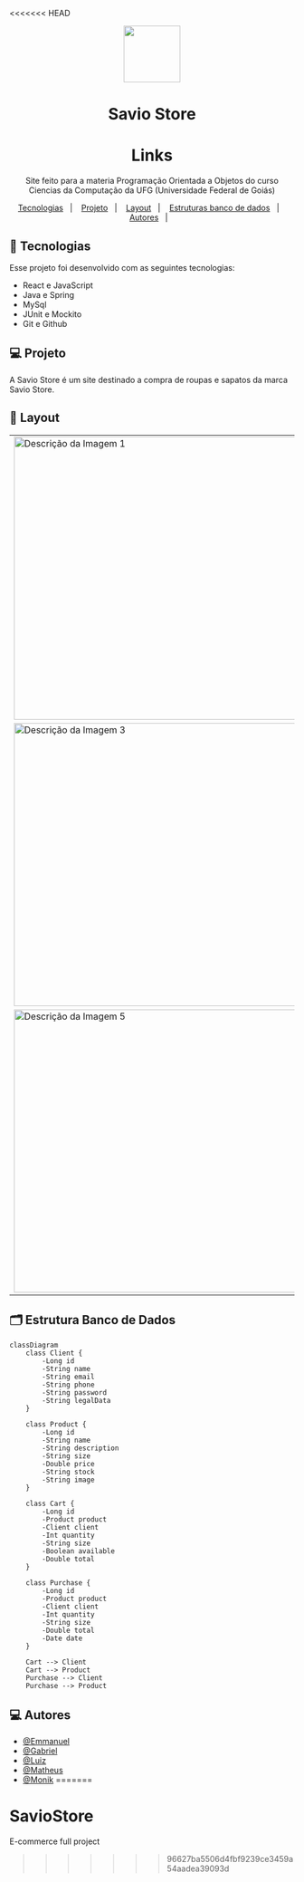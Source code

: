 <<<<<<< HEAD
<div align="center">
  <img src="https://exbxwvxqlnbphyieygiz.supabase.co/storage/v1/object/public/Roupas/S-logo.png" width="100">
</div>

<h1 align="center"> Savio Store </h1>

<h1 align="center"> Links </h1>

<p align="center">
Site feito para a materia Programação Orientada a Objetos do curso Ciencias da Computação da UFG (Universidade Federal de Goiás)  <br/>
</p>

<p align="center">
  <a href="#-tecnologias">Tecnologias</a>&nbsp;&nbsp;&nbsp;|&nbsp;&nbsp;&nbsp;
  <a href="#-projeto">Projeto</a>&nbsp;&nbsp;&nbsp;|&nbsp;&nbsp;&nbsp;
  <a href="#-layout">Layout</a>&nbsp;&nbsp;&nbsp;|&nbsp;&nbsp;&nbsp;
  <a href="#%EF%B8%8F-estrutura-banco-de-dados">Estruturas banco de dados</a>&nbsp;&nbsp;&nbsp;|&nbsp;&nbsp;&nbsp;
  <a href="#-autores">Autores</a>&nbsp;&nbsp;&nbsp;|&nbsp;&nbsp;&nbsp;
</p>


## 🚀 Tecnologias

Esse projeto foi desenvolvido com as seguintes tecnologias:

- React e JavaScript
- Java e Spring
- MySql
- JUnit e Mockito
- Git e Github

## 💻 Projeto

A Savio Store é um site destinado a compra de roupas e sapatos da marca Savio Store.


## 🔖 Layout
<div align="center">
  <table>
    <tr>
      <td>
        <img src="https://exbxwvxqlnbphyieygiz.supabase.co/storage/v1/object/public/Roupas/Captura%20de%20tela%202024-08-01%20142018%20-%20Copia.png" alt="Descrição da Imagem 1" width="500">
      </td>
      <td>
        <img src="https://exbxwvxqlnbphyieygiz.supabase.co/storage/v1/object/public/Roupas/Captura%20de%20tela%202024-08-01%20142047.png" alt="Descrição da Imagem 2" width="500">
      </td>
    <tr/>
    <tr>
      <td>
        <img src="https://exbxwvxqlnbphyieygiz.supabase.co/storage/v1/object/public/Roupas/Captura%20de%20tela%202024-08-01%20142030%20-%20Copia.png" alt="Descrição da Imagem 3" width="500">
      </td>
      <td>
        <img src="https://exbxwvxqlnbphyieygiz.supabase.co/storage/v1/object/public/Roupas/Captura%20de%20tela%202024-08-01%20142037.png" alt="Descrição da Imagem 4" width="500">
      </td>
    </tr>
    <tr>
      <td>
        <img src="https://exbxwvxqlnbphyieygiz.supabase.co/storage/v1/object/public/Roupas/Captura%20de%20tela%202024-08-01%20142131.png" alt="Descrição da Imagem 5" width="500">
      </td>
      <td>
        <img src="https://exbxwvxqlnbphyieygiz.supabase.co/storage/v1/object/public/Roupas/Captura%20de%20tela%202024-08-01%20142328.png" alt="Descrição da Imagem 6" width="500">
      </td>
    </tr>
  </table>
</div>

## 🗂️ Estrutura Banco de Dados

```mermaid
classDiagram
    class Client {
        -Long id
        -String name
        -String email
        -String phone
        -String password
        -String legalData
    }

    class Product {
        -Long id
        -String name
        -String description
        -String size
        -Double price
        -String stock
        -String image
    }

    class Cart {
        -Long id
        -Product product
        -Client client
        -Int quantity
        -String size
        -Boolean available
        -Double total
    }

    class Purchase {
        -Long id
        -Product product
        -Client client
        -Int quantity
        -String size
        -Double total
        -Date date
    }

    Cart --> Client
    Cart --> Product
    Purchase --> Client
    Purchase --> Product
```

## 💻 Autores


- [@Emmanuel](https://github.com/manotv-alt)
- [@Gabriel](https://github.com/GabSoares404)
- [@Luiz](https://github.com/LuizGDC7)
- [@Matheus](https://github.com/gauloish)
- [@Monik](https://github.com/MonikAlves)
=======
# SavioStore
E-commerce full project
>>>>>>> 96627ba5506d4fbf9239ce3459a54aadea39093d

